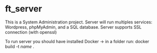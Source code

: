 # ft_server
This is a System Administration project.
Server will run multiples services: Wordpress, phpMyAdmin, and a SQL database.
Server supports SSL connection (with openssl)

To run server you should have installed Docker -> in a folder run: docker build -t *name* . 
